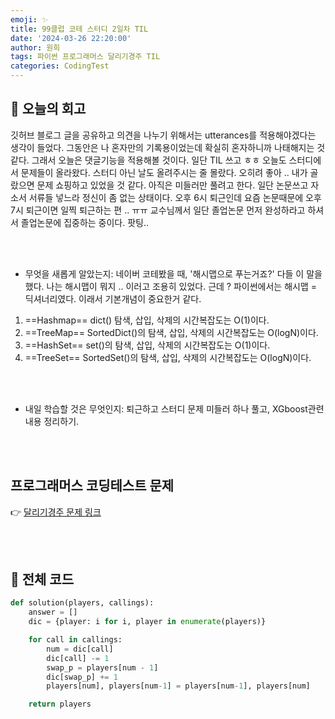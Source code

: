 ```yaml
---
emoji: ✨
title: 99클럽 코테 스터디 2일차 TIL
date: '2024-03-26 22:20:00'
author: 원희
tags: 파이썬 프로그래머스 달리기경주 TIL
categories: CodingTest
---
```



## 💬 오늘의 회고
깃허브 블로그 글을 공유하고 의견을 나누기 위해서는 utterances를 적용해야겠다는 생각이 들었다. 그동안은 나 혼자만의 기록용이었는데 확실히 혼자하니까 나태해지는 것 같다. 그래서 오늘은 댓글기능을 적용해볼 것이다. 일단 TIL 쓰고 ㅎㅎ 
오늘도 스터디에서 문제들이 올라왔다. 스터디 아닌 날도 올려주시는 줄 몰랐다. 오히려 좋아 .. 내가 골랐으면 문제 쇼핑하고 있었을 것 같다. 아직은 미들러만 풀려고 한다. 일단 논문쓰고 자소서 서류들 넣느라 정신이 좀 없는 상태이다. 오후 6시 퇴근인데 요즘 논문때문에 오후 7시 퇴근이면 일찍 퇴근하는 편 .. ㅠㅠ
교수님께서 일단 졸업논문 먼저 완성하라고 하셔서 졸업논문에 집중하는 중이다. 팟팅..

<br>
<br>


- 무엇을 새롭게 알았는지:
네이버 코테봤을 때, '해시맵으로 푸는거죠?' 다들 이 말을 했다. 나는 해시맵이 뭐지 .. 이러고 조용히 있었다. 근데 ? 파이썬에서는 해시맵 = 딕셔너리였다. 
이래서 기본개념이 중요한거 같다. 

1. ==Hashmap== dict() 탐색, 삽입, 삭제의 시간복잡도는 O(1)이다.
2. ==TreeMap== SortedDict()의 탐색, 삽입, 삭제의 시간복잡도는 O(logN)이다. 
3. ==HashSet== set()의 탐색, 삽입, 삭제의 시간복잡도는 O(1)이다.
4. ==TreeSet== SortedSet()의 탐색, 삽입, 삭제의 시간복잡도는 O(logN)이다. 

<br>
<br>


- 내일 학습할 것은 무엇인지:
퇴근하고 스터디 문제 미들러 하나 풀고, XGboost관련 내용 정리하기.
<br>
<br>



## 프로그래머스 코딩테스트 문제
👉 [달리기경주 문제 링크](https://school.programmers.co.kr/learn/courses/30/lessons/178871)

<br>
<br>

## 🌱 전체 코드

```py
def solution(players, callings):
    answer = []
    dic = {player: i for i, player in enumerate(players)}

    for call in callings:
        num = dic[call]
        dic[call] -= 1
        swap_p = players[num - 1]
        dic[swap_p] += 1
        players[num], players[num-1] = players[num-1], players[num]

    return players
```





```toc

```
